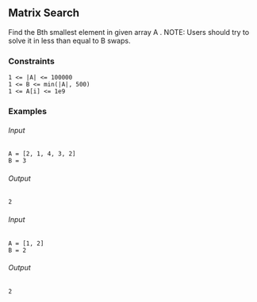 ## Matrix Search
Find the Bth smallest element in given array A .
NOTE: Users should try to solve it in less than equal to B swaps.

### Constraints
```
1 <= |A| <= 100000
1 <= B <= min(|A|, 500)
1 <= A[i] <= 1e9
```

### Examples
###### Input
```
A = [2, 1, 4, 3, 2]
B = 3
```
###### Output
```
2
```
###### Input
```
A = [1, 2]
B = 2
```
###### Output
```
2
```